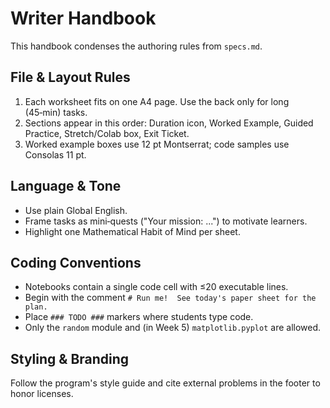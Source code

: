 # Writer Handbook

This handbook condenses the authoring rules from `specs.md`.

## File & Layout Rules
1. Each worksheet fits on one A4 page. Use the back only for long (45‑min) tasks.
2. Sections appear in this order: Duration icon, Worked Example, Guided Practice, Stretch/Colab box, Exit Ticket.
3. Worked example boxes use 12 pt Montserrat; code samples use Consolas 11 pt.

## Language & Tone
- Use plain Global English.
- Frame tasks as mini‑quests ("Your mission: ...") to motivate learners.
- Highlight one Mathematical Habit of Mind per sheet.

## Coding Conventions
- Notebooks contain a single code cell with ≤20 executable lines.
- Begin with the comment `# Run me!  See today's paper sheet for the plan.`
- Place `### TODO ###` markers where students type code.
- Only the `random` module and (in Week 5) `matplotlib.pyplot` are allowed.

## Styling & Branding
Follow the program's style guide and cite external problems in the footer to honor licenses.
